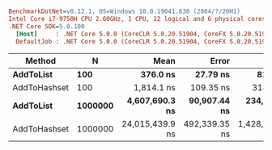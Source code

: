 ``` ini

BenchmarkDotNet=v0.12.1, OS=Windows 10.0.19041.630 (2004/?/20H1)
Intel Core i7-9750H CPU 2.60GHz, 1 CPU, 12 logical and 6 physical cores
.NET Core SDK=5.0.100
  [Host]     : .NET Core 5.0.0 (CoreCLR 5.0.20.51904, CoreFX 5.0.20.51904), X64 RyuJIT  [AttachedDebugger]
  DefaultJob : .NET Core 5.0.0 (CoreCLR 5.0.20.51904, CoreFX 5.0.20.51904), X64 RyuJIT


```
|       Method |       N |            Mean |         Error |          StdDev |          Median |
|------------- |-------- |----------------:|--------------:|----------------:|----------------:|
|    **AddToList** |     **100** |        **376.0 ns** |      **27.79 ns** |        **81.50 ns** |        **342.2 ns** |
| AddToHashset |     100 |      1,814.1 ns |     109.35 ns |       318.99 ns |      1,693.4 ns |
|    **AddToList** | **1000000** |  **4,607,690.3 ns** |  **90,907.44 ns** |   **234,661.13 ns** |  **4,567,780.1 ns** |
| AddToHashset | 1000000 | 24,015,439.9 ns | 492,339.35 ns | 1,428,365.72 ns | 24,104,937.5 ns |
